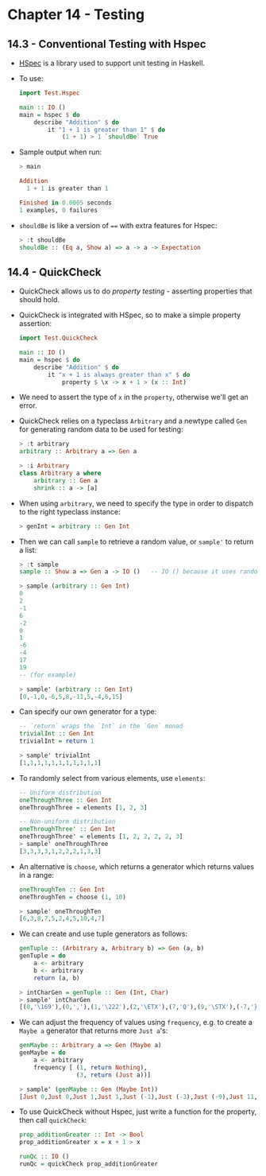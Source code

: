 # Chapter 14 - Testing

## 14.3 - Conventional Testing with Hspec

- [HSpec](http://hackage.haskell.org/package/hspec) is a library used to support unit testing in Haskell.

- To use:

    ```haskell
    import Test.Hspec

    main :: IO ()
    main = hspec $ do
        describe "Addition" $ do
            it "1 + 1 is greater than 1" $ do
                (1 + 1) > 1 `shouldBe` True
    ```

- Sample output when run:

    ```haskell
    > main

    Addition
      1 + 1 is greater than 1

    Finished in 0.0005 seconds
    1 examples, 0 failures
    ```

- `shouldBe` is like a version of `==` with extra features for Hspec:

    ```haskell
    > :t shouldBe
    shouldBe :: (Eq a, Show a) => a -> a -> Expectation
    ```


## 14.4 - QuickCheck

- QuickCheck allows us to do _property testing_ - asserting properties that should hold.

- QuickCheck is integrated with HSpec, so to make a simple property assertion:

    ```haskell
    import Test.QuickCheck

    main :: IO ()
    main = hspec $ do
        describe "Addition" $ do
            it "x + 1 is always greater than x" $ do
                property $ \x -> x + 1 > (x :: Int)
    ```

- We need to assert the type of `x` in the `property`, otherwise we'll get an error.

- QuickCheck relies on a typeclass `Arbitrary` and a newtype called `Gen` for generating random data to be used for testing:

    ```haskell
    > :t arbitrary
    arbitrary :: Arbitrary a => Gen a

    > :i Arbitrary
    class Arbitrary a where
        arbitrary :: Gen a
        shrink :: a -> [a]
    ```

- When using `arbitrary`, we need to specify the type in order to dispatch to the right typeclass instance:

    ```haskell
    > genInt = arbitrary :: Gen Int
    ```

- Then we can call `sample` to retrieve a random value, or `sample'` to return a list:

    ```haskell
    > :t sample
    sample :: Show a => Gen a -> IO ()   -- IO () because it uses randomness

    > sample (arbitrary :: Gen Int)
    0
    2
    -1
    6
    -2
    0
    1
    -6
    -4
    17
    19
    -- (for example)

    > sample' (arbitrary :: Gen Int)
    [0,-1,0,-6,5,8,-11,5,-4,6,15]
    ```

- Can specify our own generator for a type:

    ```haskell
    -- `return` wraps the `Int` in the `Gen` monad
    trivialInt :: Gen Int
    trivialInt = return 1

    > sample' trivialInt
    [1,1,1,1,1,1,1,1,1,1,1]
    ```

- To randomly select from various elements, use `elements`:

    ```haskell
    -- Uniform distribution
    oneThroughThree :: Gen Int
    oneThroughThree = elements [1, 2, 3]

    -- Non-uniform distribution
    oneThroughThree' :: Gen Int
    oneThroughThree' = elements [1, 2, 2, 2, 2, 3]
    > sample' oneThroughThree
    [3,3,3,3,1,2,2,2,1,3,3]
    ```

- An alternative is `choose`, which returns a generator which returns values in a range:

    ```haskell
    oneThroughTen :: Gen Int
    oneThroughTen = choose (1, 10)

    > sample' oneThroughTen
    [6,3,8,7,5,2,4,5,10,4,7]
    ```

- We can create and use tuple generators as follows:

    ```haskell
    genTuple :: (Arbitrary a, Arbitrary b) => Gen (a, b)
    genTuple = do
        a <- arbitrary
        b <- arbitrary
        return (a, b)

    > intCharGen = genTuple :: Gen (Int, Char)
    > sample' intCharGen
    [(0,'\169'),(0,','),(1,'\222'),(2,'\ETX'),(7,'Q'),(9,'\STX'),(-7,'}'),(5,'\EM'),(-3,'+'),(-9,'\199'),(3,'b')]
    ```

- We can adjust the frequency of values using `frequency`, e.g. to create a `Maybe a` generator that returns more `Just a`'s:

    ```haskell
    genMaybe :: Arbitrary a => Gen (Maybe a)
    genMaybe = do
        a <- arbitrary
        frequency [ (1, return Nothing),
                    (3, return (Just a))]

    > sample' (genMaybe :: Gen (Maybe Int))
    [Just 0,Just 0,Just 1,Just 1,Just (-1),Just (-3),Just (-9),Just 11,Just 2,Nothing,Just (-13)]
    ```

- To use QuickCheck without Hspec, just write a function for the property, then call `quickCheck`:

    ```haskell
    prop_additionGreater :: Int -> Bool
    prop_additionGreater x = x + 1 > x

    runQc :: IO ()
    runQc = quickCheck prop_additionGreater
    ```
